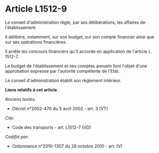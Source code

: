 # Article L1512-9

Le conseil d'administration règle, par ses délibérations, les affaires de l'établissement. 

Il délibère, notamment, sur son budget, sur son compte financier ainsi que sur ses opérations financières. 

Il arrête les concours financiers qu'il accorde en application de l'article L. 1512-7. 

Le budget de l'établissement et ses comptes annuels font l'objet d'une approbation expresse par l'autorité compétente de
l'Etat. 

Le conseil d'administration établit son règlement intérieur.

**Liens relatifs à cet article**

_Anciens textes_:

  - Décret n°2002-470 du 5 avril 2002 - art. 3 (VT)

_Cite_:

  - Code des transports - art. L1512-7 (VD)

_Codifié par_:

  - Ordonnance n°2010-1307 du 28 octobre 2010 - art. (V)
